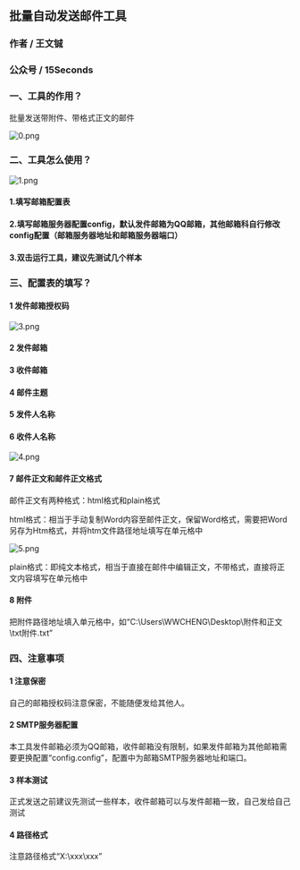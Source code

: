 ## 批量自动发送邮件工具

### 作者 / 王文铖

### 公众号 / 15Seconds

### 一、工具的作用？

批量发送带附件、带格式正文的邮件

![0.png](https://user-gold-cdn.xitu.io/2019/12/22/16f2e2aa02f43abe?w=702&h=678&f=png&s=61073)

### 二、工具怎么使用？

![1.png](https://user-gold-cdn.xitu.io/2019/12/22/16f2e2303efa3bc2?w=1127&h=381&f=png&s=50917)

#### 1.填写邮箱配置表

#### 2.填写邮箱服务器配置config，默认发件邮箱为QQ邮箱，其他邮箱科自行修改config配置（邮箱服务器地址和邮箱服务器端口）

#### 3.双击运行工具，建议先测试几个样本

### 三、配置表的填写？

#### 1 发件邮箱授权码

![3.png](https://user-gold-cdn.xitu.io/2019/12/22/16f2e2c4383856ba?w=1393&h=822&f=png&s=139950)

#### 2 发件邮箱
#### 3 收件邮箱
#### 4 邮件主题
#### 5 发件人名称
#### 6 收件人名称

![4.png](https://user-gold-cdn.xitu.io/2019/12/22/16f2e2fa308844eb?w=1079&h=770&f=png&s=84723)

#### 7 邮件正文和邮件正文格式

邮件正文有两种格式：html格式和plain格式

html格式：相当于手动复制Word内容至邮件正文，保留Word格式，需要把Word另存为Htm格式，并将htm文件路径地址填写在单元格中
 
![5.png](https://user-gold-cdn.xitu.io/2019/12/22/16f2e3041f14bc4b?w=1268&h=866&f=png&s=104488)

plain格式：即纯文本格式，相当于直接在邮件中编辑正文，不带格式，直接将正文内容填写在单元格中

#### 8 附件

把附件路径地址填入单元格中，如“C:\Users\WWCHENG\Desktop\附件和正文\txt附件.txt”

### 四、注意事项

#### 1 注意保密

自己的邮箱授权码注意保密，不能随便发给其他人。

#### 2 SMTP服务器配置

本工具发件邮箱必须为QQ邮箱，收件邮箱没有限制，如果发件邮箱为其他邮箱需要更换配置“config.config”，配置中为邮箱SMTP服务器地址和端口。

#### 3 样本测试

正式发送之前建议先测试一些样本，收件邮箱可以与发件邮箱一致，自己发给自己测试

#### 4 路径格式

注意路径格式“X:\xxx\xxx”

